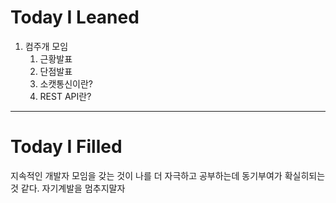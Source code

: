 Today I Leaned
=======

1. 컴주개 모임
   1. 근황발표
   2. 단점발표
   3. 소캣통신이란?
   4. REST API란?
  
  
  ******************
  
  
Today I Filled
=======

지속적인 개발자 모임을 갖는 것이 나를 더 자극하고 공부하는데 동기부여가 확실히되는 것 같다. 
자기계발을 멈추지말자
